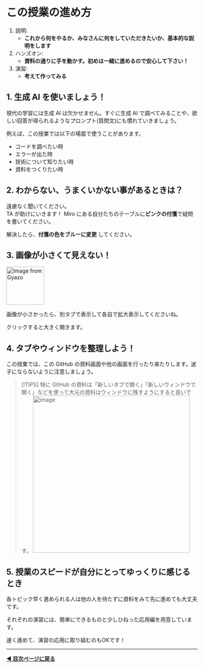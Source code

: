 # この授業の進め方

 1. 説明:
    - **これから何をやるか、みなさんに何をしていただきたいか、基本的な説明をします**
 2. ハンズオン:
    - **資料の通りに手を動かす。初めは一緒に進めるので安心して下さい！**
 3. 演習:
    - **考えて作ってみる**

## 1. 生成 AI を使いましょう！  
  
現代の学習には生成 AI は欠かせません。すぐに生成 AI で調べてみることや、欲しい回答が得られるようなプロンプト(質問文)にも慣れていきましょう。  
  
例えば、この授業では以下の場面で使うことがあります。  
  
  - コードを調べたい時
  - エラーが出た時
  - 技術について知りたい時
  - 資料をつくりたい時
  
## 2. わからない、うまくいかない事があるときは？

遠慮なく聞いてください。  
TA が助けにいきます！ Miro にある自分たちのテーブルに**ピンクの付箋**で疑問を書いてください。

解決したら、**付箋の色をブルーに変更** してください。
　　
## 3. 画像が小さくて見えない！
<a href="https://gyazo.com/1f91a73b903896741c8c1f11ac5734a3"><img src="https://i.gyazo.com/1f91a73b903896741c8c1f11ac5734a3.png" alt="Image from Gyazo" width="100"/></a>

画像が小さかったら、別タブで表示して各自で拡大表示してくださいね。
  
クリックすると大きく開きます。

## 4. タブやウィンドウを整理しよう！  
この授業では、この GitHub の資料画面や他の画面を行ったり来たりします。迷子にならないように注意しましょう。

> [!TIPS]
> 特に GitHub の資料は「新しいタブで開く」「新しいウィンドウで開く」などを使って大元の資料はウィンドウに残すようにすると良いです。
> <img width="413" alt="image" src="https://github.com/user-attachments/assets/42010731-7800-47a3-9b1f-647d165f7a0b" />


## 5. 授業のスピードが自分にとってゆっくりに感じるとき

各トピック早く進められる人は他の人を待たずに資料をみて先に進めても大丈夫です。

それぞれの演習には、簡単にできるものと少しひねった応用編を用意しています。

速く進めて、演習の応用に取り組むのもOKです！

----

**[◀ 目次ページに戻る](../readme.md)**
